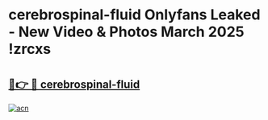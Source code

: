 # cerebrospinal-fluid Onlyfans Leaked - New Video & Photos March 2025 !zrcxs

# <h2><a href="https://u4xmhe.iuczelnia.edu.pl?title=cerebrospinal-fluid&ref=zrcxs">🔗👉 🔴 cerebrospinal-fluid</a></h2>

[![acn](https://github.com/user-attachments/assets/0f9c940e-d8b0-45ae-aac7-cd30a18b3e1c)](https://u4xmhe.iuczelnia.edu.pl?title=cerebrospinal-fluid&ref=zrcxs)

